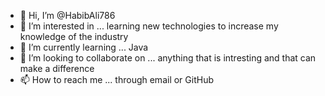 - 👋 Hi, I’m @HabibAli786
- 👀 I’m interested in ... learning new technologies to increase my knowledge of the industry
- 🌱 I’m currently learning ... Java
- 💞️ I’m looking to collaborate on ... anything that is intresting and that can make a difference
- 📫 How to reach me ... through email or GitHub

<!---
HabibAli786/HabibAli786 is a ✨ special ✨ repository because its `README.md` (this file) appears on your GitHub profile.
You can click the Preview link to take a look at your changes.
--->
